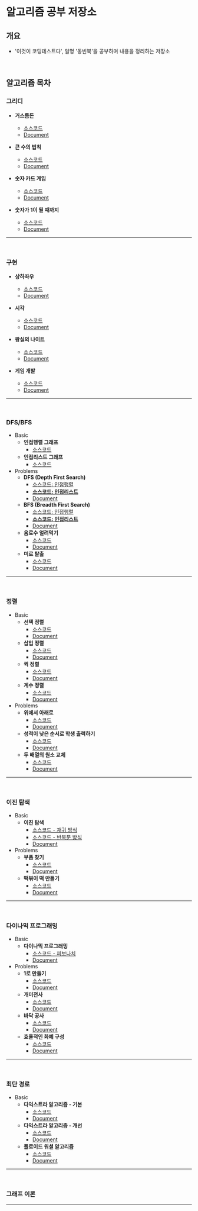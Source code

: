 # 알고리즘 공부 저장소
## 개요
- '이것이 코딩테스트다', 일명 '동빈북'을 공부하며 내용을 정리하는 저장소

<br/>

## 알고리즘 목차

### 그리디
- **거스름돈**
  - [소스코드](https://github.com/TaegyunWoo/algorithm-study/blob/main/src/main/java/greedy/%EA%B1%B0%EC%8A%A4%EB%A6%84%EB%8F%88.java)
  - [Document](https://github.com/TaegyunWoo/algorithm-study/blob/main/doc/greedy/%EA%B1%B0%EC%8A%A4%EB%A6%84%EB%8F%88.md)

- **큰 수의 법칙**
  - [소스코드](https://github.com/TaegyunWoo/algorithm-study/blob/main/src/main/java/greedy/%ED%81%B0_%EC%88%98%EC%9D%98_%EB%B2%95%EC%B9%99.java)
  - [Document](https://github.com/TaegyunWoo/algorithm-study/blob/main/doc/greedy/%ED%81%B0_%EC%88%98%EC%9D%98_%EB%B2%95%EC%B9%99.md)


- **숫자 카드 게임**
  - [소스코드](https://github.com/TaegyunWoo/algorithm-study/blob/main/src/main/java/greedy/%EC%88%AB%EC%9E%90_%EC%B9%B4%EB%93%9C_%EA%B2%8C%EC%9E%84.java)
  - [Document](https://github.com/TaegyunWoo/algorithm-study/blob/main/doc/greedy/%EC%88%AB%EC%9E%90_%EC%B9%B4%EB%93%9C_%EA%B2%8C%EC%9E%84.md)

- **숫자가 1이 될 때까지**
  - [소스코드](https://github.com/TaegyunWoo/algorithm-study/blob/main/src/main/java/greedy/%EC%88%AB%EC%9E%90%EA%B0%80_1%EC%9D%B4_%EB%90%A0_%EB%95%8C%EA%B9%8C%EC%A7%80.java)
  - [Document](https://github.com/TaegyunWoo/algorithm-study/blob/main/doc/greedy/%EC%88%AB%EC%9E%90%EA%B0%80_1%EC%9D%B4_%EB%90%A0_%EB%95%8C%EA%B9%8C%EC%A7%80.md)

<hr/>
<br/>

### 구현
- **상하좌우**
  - [소스코드](https://github.com/TaegyunWoo/algorithm-study/blob/main/src/main/java/implementation/%EC%83%81%ED%95%98%EC%A2%8C%EC%9A%B0.java)
  - [Document](https://github.com/TaegyunWoo/algorithm-study/blob/main/doc/implementation/%EC%83%81%ED%95%98%EC%A2%8C%EC%9A%B0.md)


- **시각**
  - [소스코드](https://github.com/TaegyunWoo/algorithm-study/blob/main/src/main/java/implementation/%EC%8B%9C%EA%B0%81.java)
  - [Document](https://github.com/TaegyunWoo/algorithm-study/blob/main/doc/implementation/%EC%8B%9C%EA%B0%81.md)

- **왕실의 나이트**
  - [소스코드](https://github.com/TaegyunWoo/algorithm-study/blob/main/src/main/java/implementation/%EC%99%95%EC%8B%A4%EC%9D%98_%EB%82%98%EC%9D%B4%ED%8A%B8.java)
  - [Document](https://github.com/TaegyunWoo/algorithm-study/blob/main/doc/implementation/%EC%99%95%EC%8B%A4%EC%9D%98_%EB%82%98%EC%9D%B4%ED%8A%B8.md)


- **게임 개발**
  - [소스코드](https://github.com/TaegyunWoo/algorithm-study/blob/main/src/main/java/implementation/%EA%B2%8C%EC%9E%84_%EA%B0%9C%EB%B0%9C.java)
  - [Document](https://github.com/TaegyunWoo/algorithm-study/blob/main/doc/implementation/%EA%B2%8C%EC%9E%84_%EA%B0%9C%EB%B0%9C.md)

<hr/>
<br/>

### DFS/BFS
- Basic
  - **인접행렬 그래프**
    - [소스코드](https://github.com/TaegyunWoo/algorithm-study/blob/main/src/main/java/datastructure/Graph_Matrix.java)
  - **인접리스트 그래프**
    - [소스코드](https://github.com/TaegyunWoo/algorithm-study/blob/main/src/main/java/datastructure/Graph_List.java)
- Problems
  - **DFS (Depth First Search)**
    - [소스코드: 인접행렬](https://github.com/TaegyunWoo/algorithm-study/blob/main/src/main/java/dfs_bfs/DFS_MatrixGraph.java)
    - [**소스코드: 인접리스트**](https://github.com/TaegyunWoo/algorithm-study/blob/main/src/main/java/dfs_bfs/DFS_ListGraph.java)
    - [Document](https://github.com/TaegyunWoo/algorithm-study/blob/main/doc/DFS_BFS/DFS.md)
  - **BFS (Breadth First Search)**
    - [소스코드: 인접행렬](https://github.com/TaegyunWoo/algorithm-study/blob/main/src/main/java/dfs_bfs/BFS_MatrixGraph.java)
    - [**소스코드: 인접리스트**](https://github.com/TaegyunWoo/algorithm-study/blob/main/src/main/java/dfs_bfs/BFS_ListGraph.java)
    - [Document](https://github.com/TaegyunWoo/algorithm-study/blob/main/doc/DFS_BFS/BFS.md)
  - **음료수 얼려먹기**
    - [소스코드](https://github.com/TaegyunWoo/algorithm-study/blob/main/src/main/java/dfs_bfs/%EC%9D%8C%EB%A3%8C%EC%88%98_%EC%96%BC%EB%A0%A4%EB%A8%B9%EA%B8%B0.java)
    - [Document](https://github.com/TaegyunWoo/algorithm-study/blob/main/doc/DFS_BFS/%EC%9D%8C%EB%A3%8C%EC%88%98_%EC%96%BC%EB%A0%A4%EB%A8%B9%EA%B8%B0.md)
  - **미로 탈출**
    - [소스코드](https://github.com/TaegyunWoo/algorithm-study/blob/main/src/main/java/dfs_bfs/%EB%AF%B8%EB%A1%9C_%ED%83%88%EC%B6%9C.java)
    - [Document](https://github.com/TaegyunWoo/algorithm-study/blob/main/doc/DFS_BFS/%EB%AF%B8%EB%A1%9C_%ED%83%88%EC%B6%9C.md)

<hr/>
<br/>

### 정렬
- Basic
  - **선택 정렬**
    - [소스코드](https://github.com/TaegyunWoo/algorithm-study/blob/main/src/main/java/sort/%EC%84%A0%ED%83%9D%EC%A0%95%EB%A0%AC.java)
    - [Document](https://github.com/TaegyunWoo/algorithm-study/blob/main/doc/sort/%EC%84%A0%ED%83%9D%EC%A0%95%EB%A0%AC.md)
  - **삽입 정렬**
    - [소스코드](https://github.com/TaegyunWoo/algorithm-study/blob/main/src/main/java/sort/%EC%82%BD%EC%9E%85%EC%A0%95%EB%A0%AC.java)
    - [Document](https://github.com/TaegyunWoo/algorithm-study/blob/main/doc/sort/%EC%82%BD%EC%9E%85%EC%A0%95%EB%A0%AC.md)
  - **퀵 정렬**
    - [소스코드](https://github.com/TaegyunWoo/algorithm-study/blob/main/src/main/java/sort/%ED%80%B5%EC%A0%95%EB%A0%AC.java)
    - [Document](https://github.com/TaegyunWoo/algorithm-study/blob/main/doc/sort/%ED%80%B5%EC%A0%95%EB%A0%AC.md)
  - **계수 정렬**
    - [소스코드](https://github.com/TaegyunWoo/algorithm-study/blob/main/src/main/java/sort/%EA%B3%84%EC%88%98%EC%A0%95%EB%A0%AC.java)
    - [Document](https://github.com/TaegyunWoo/algorithm-study/blob/main/doc/sort/%EA%B3%84%EC%88%98%EC%A0%95%EB%A0%AC.md)
- Problems
  - **위에서 아래로**
    - [소스코드](https://github.com/TaegyunWoo/algorithm-study/blob/main/src/main/java/sort/%EA%B3%84%EC%88%98%EC%A0%95%EB%A0%AC.java)
    - [Document](https://github.com/TaegyunWoo/algorithm-study/blob/main/doc/sort/%EA%B3%84%EC%88%98%EC%A0%95%EB%A0%AC.md)
  - **성적이 낮은 순서로 학생 출력하기**
    - [소스코드](https://github.com/TaegyunWoo/algorithm-study/blob/main/src/main/java/sort/%EC%84%B1%EC%A0%81%EC%9D%B4_%EB%82%AE%EC%9D%80_%EC%88%9C%EC%84%9C%EB%A1%9C_%ED%95%99%EC%83%9D_%EC%B6%9C%EB%A0%A5%ED%95%98%EA%B8%B0.java)
    - [Document](https://github.com/TaegyunWoo/algorithm-study/blob/main/doc/sort/%EC%84%B1%EC%A0%81%EC%9D%B4_%EB%82%AE%EC%9D%80_%EC%88%9C%EC%84%9C%EB%A1%9C_%ED%95%99%EC%83%9D_%EC%B6%9C%EB%A0%A5%ED%95%98%EA%B8%B0.md)
  - **두 배열의 원소 교체**
    - [소스코드](https://github.com/TaegyunWoo/algorithm-study/blob/main/src/main/java/sort/%EB%91%90_%EB%B0%B0%EC%97%B4%EC%9D%98_%EC%9B%90%EC%86%8C_%EA%B5%90%EC%B2%B4.java)
    - [Document](https://github.com/TaegyunWoo/algorithm-study/blob/main/doc/sort/%EB%91%90_%EB%B0%B0%EC%97%B4%EC%9D%98_%EC%9B%90%EC%86%8C_%EA%B5%90%EC%B2%B4.md)

<hr/>
<br/>

### 이진 탐색
- Basic
  - **이진 탐색**
    - [소스코드 - 재귀 방식](https://github.com/TaegyunWoo/algorithm-study/blob/main/src/main/java/binarysearch/%EC%9D%B4%EC%A7%84%ED%83%90%EC%83%89_%EC%9E%AC%EA%B7%80.java)
    - [소스코드 - 반복문 방식](https://github.com/TaegyunWoo/algorithm-study/blob/main/src/main/java/binarysearch/%EC%9D%B4%EC%A7%84%ED%83%90%EC%83%89_%EB%B0%98%EB%B3%B5%EB%AC%B8.java)
    - [Document](https://github.com/TaegyunWoo/algorithm-study/blob/main/doc/binarysearch/%EC%9D%B4%EC%A7%84%ED%83%90%EC%83%89.md)
- Problems
  - **부품 찾기**
    - [소스코드](https://github.com/TaegyunWoo/algorithm-study/blob/main/src/main/java/binarysearch/%EB%B6%80%ED%92%88_%EC%B0%BE%EA%B8%B0.java)
    - [Document](https://github.com/TaegyunWoo/algorithm-study/blob/main/doc/binarysearch/%EB%B6%80%ED%92%88_%EC%B0%BE%EA%B8%B0.md)
  - **떡볶이 떡 만들기**
    - [소스코드](https://github.com/TaegyunWoo/algorithm-study/blob/main/src/main/java/binarysearch/떡볶이_떡_만들기.java)
    - [Document](https://github.com/TaegyunWoo/algorithm-study/blob/main/doc/binarysearch/떡볶이_떡_만들기.md)

<hr/>
<br/>

### 다이나믹 프로그래밍
- Basic
  - **다이나믹 프로그래밍**
    - [소스코드 - 피보나치](https://github.com/TaegyunWoo/algorithm-study/blob/main/src/main/java/dp/피보나치.java)
    - [Document](https://github.com/TaegyunWoo/algorithm-study/blob/main/doc/dp/다이나믹_프로그래밍.md)
- Problems
  - **1로 만들기**
    - [소스코드](https://github.com/TaegyunWoo/algorithm-study/blob/main/src/main/java/dp/만들기_1로.java)
    - [Document](https://github.com/TaegyunWoo/algorithm-study/blob/main/doc/dp/1로_만들기.md)
  - **개미전사**
    - [소스코드](https://github.com/TaegyunWoo/algorithm-study/blob/main/src/main/java/dp/개미전사.java)
    - [Document](https://github.com/TaegyunWoo/algorithm-study/blob/main/doc/dp/개미전사.md)
  - **바닥 공사**
    - [소스코드](https://github.com/TaegyunWoo/algorithm-study/blob/main/src/main/java/dp/바닥_공사.java)
    - [Document](https://github.com/TaegyunWoo/algorithm-study/blob/main/doc/dp/바닥_공사.md)
  - **효율적인 화폐 구성**
    - [소스코드](https://github.com/TaegyunWoo/algorithm-study/blob/main/src/main/java/dp/효율적인_화폐_구성.java)
    - [Document](https://github.com/TaegyunWoo/algorithm-study/blob/main/doc/dp/효율적인_화폐_구성.md)

<hr/>
<br/>

### 최단 경로
- Basic
  - **다익스트라 알고리즘 - 기본**
    - [소스코드](https://github.com/TaegyunWoo/algorithm-study/blob/main/src/main/java/shortestpath/다익스트라_기본.java)
    - [Document](https://github.com/TaegyunWoo/algorithm-study/blob/main/doc/shortestpath/다익스트라_기본.md)
  - **다익스트라 알고리즘 - 개선**
    - [소스코드](https://github.com/TaegyunWoo/algorithm-study/blob/main/src/main/java/shortestpath/다익스트라_개선.java)
    - [Document](https://github.com/TaegyunWoo/algorithm-study/blob/main/doc/shortestpath/다익스트라_개선.md)
  - **플로이드 워셜 알고리즘**
    - [소스코드](https://github.com/TaegyunWoo/algorithm-study/blob/main/src/main/java/shortestpath/플로이드_워셜.java)
    - [Document](https://github.com/TaegyunWoo/algorithm-study/blob/main/doc/shortestpath/플로이드_워셜.md)

<hr/>
<br/>

### 그래프 이론

<hr/>
<br/>
